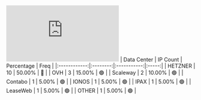 ![Diagramm](https://github.com/obajay/StateSync-snapshots/blob/main/Projects/AndromedaProtocol/1/README.md)
| Data Center | IP Count | Percentage | Freq |
|:------------:|:--------:|:-----------:|:-----:|
| HETZNER | 10 | 50.00% | 🔴 |
| OVH | 3 | 15.00% | 🟢 |
| Scaleway | 2 | 10.00% | 🟢 |
| Contabo | 1 | 5.00% | 🟢 |
| IONOS | 1 | 5.00% | 🟢 |
| IPAX | 1 | 5.00% | 🟢 |
| LeaseWeb | 1 | 5.00% | 🟢 |
| OTHER | 1 | 5.00% | 🟢 |